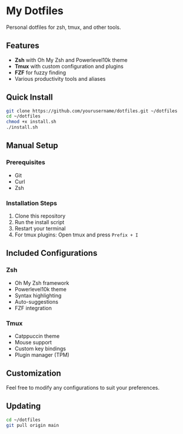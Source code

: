 # My Dotfiles

Personal dotfiles for zsh, tmux, and other tools.

## Features

- **Zsh** with Oh My Zsh and Powerlevel10k theme
- **Tmux** with custom configuration and plugins
- **FZF** for fuzzy finding
- Various productivity tools and aliases

## Quick Install

```bash
git clone https://github.com/yourusername/dotfiles.git ~/dotfiles
cd ~/dotfiles
chmod +x install.sh
./install.sh
```

## Manual Setup

### Prerequisites

- Git
- Curl
- Zsh

### Installation Steps

1. Clone this repository
2. Run the install script
3. Restart your terminal
4. For tmux plugins: Open tmux and press `Prefix + I`

## Included Configurations

### Zsh
- Oh My Zsh framework
- Powerlevel10k theme
- Syntax highlighting
- Auto-suggestions
- FZF integration

### Tmux
- Catppuccin theme
- Mouse support
- Custom key bindings
- Plugin manager (TPM)

## Customization

Feel free to modify any configurations to suit your preferences.

## Updating

```bash
cd ~/dotfiles
git pull origin main
```